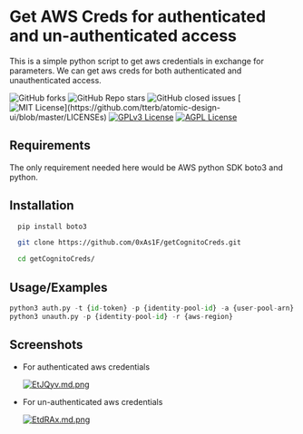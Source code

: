 # Get AWS Creds for authenticated and un-authenticated access

This is a simple python script to get aws credentials in exchange for parameters. We can get aws creds for both authenticated and unauthenticated access.

![GitHub forks](https://img.shields.io/github/forks/0xAs1F/getCognitoCreds)  ![GitHub Repo stars](https://img.shields.io/github/stars/0xAs1F/getCognitoCreds)  ![GitHub closed issues](https://img.shields.io/github/issues-closed-raw/0xAs1F/getCognitoCreds) [![MIT License](https://img.shields.io/apm/l/atomic-design-ui.svg?)](https://github.com/tterb/atomic-design-ui/blob/master/LICENSEs)  [![GPLv3 License](https://img.shields.io/badge/License-GPL%20v3-yellow.svg)](https://opensource.org/licenses/) [![AGPL License](https://img.shields.io/badge/license-AGPL-blue.svg)](http://www.gnu.org/licenses/agpl-3.0)

## Requirements

The only requirement needed here would be AWS python SDK boto3 and python.

## Installation



```bash
  pip install boto3

  git clone https://github.com/0xAs1F/getCognitoCreds.git

  cd getCognitoCreds/
```
    
## Usage/Examples

```python
python3 auth.py -t {id-token} -p {identity-pool-id} -a {user-pool-arn} -r {aws-region} 
python3 unauth.py -p {identity-pool-id} -r {aws-region}
```


## Screenshots

- For authenticated aws credentials

    [![EtJQyv.md.png](https://iili.io/EtJQyv.md.png)](https://freeimage.host/i/EtJQyv)
    
- For un-authenticated aws credentials

    [![EtdRAx.md.png](https://iili.io/EtdRAx.md.png)](https://freeimage.host/i/EtdRAx)
    


